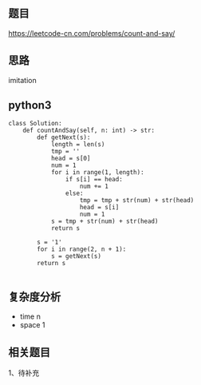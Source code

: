 ## 题目
https://leetcode-cn.com/problems/count-and-say/

## 思路
imitation

## python3
```python3
class Solution:
    def countAndSay(self, n: int) -> str:
        def getNext(s):
            length = len(s)
            tmp = ''
            head = s[0]
            num = 1
            for i in range(1, length):
                if s[i] == head:
                    num += 1
                else:
                    tmp = tmp + str(num) + str(head)
                    head = s[i]
                    num = 1
            s = tmp + str(num) + str(head)
            return s

        s = '1'
        for i in range(2, n + 1):
            s = getNext(s)
        return s
        
```

## 复杂度分析
* time n
* space 1

## 相关题目
1、待补充
